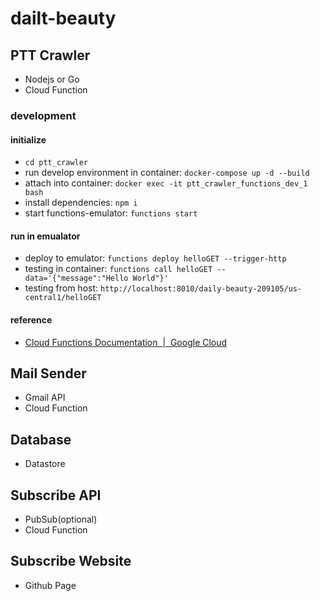 # dailt-beauty

## PTT Crawler

- Nodejs or Go
- Cloud Function

### development

#### initialize

- `cd ptt_crawler`
- run develop environment in container: `docker-compose up -d --build`
- attach into container: `docker exec -it ptt_crawler_functions_dev_1 bash`
- install dependencies: `npm i`
- start functions-emulator: `functions start`

#### run in emualator

- deploy to emulator: `functions deploy helloGET --trigger-http`
- testing in container: `functions call helloGET --data='{"message":"Hello World"}'`
- testing from host: `http://localhost:8010/daily-beauty-209105/us-central1/helloGET`

#### reference

- [Cloud Functions Documentation  |  Google Cloud](https://cloud.google.com/functions/docs/emulator)

## Mail Sender

- Gmail API
- Cloud Function

## Database

- Datastore

## Subscribe API

- PubSub(optional)
- Cloud Function

## Subscribe Website

- Github Page
